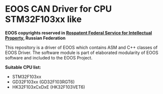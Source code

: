 # EOOS CAN Driver for CPU STM32F103xx like

**EOOS copyrights reserved in [Rospatent Federal Service for Intellectual Property](https://www1.fips.ru/registers-doc-view/fips_servlet?DB=EVM&DocNumber=2017664105&TypeFile=html), Russian Federation**

This repository is a driver of EOOS which contains ASM and C++ classes of EOOS Driver. 
The software module is part of elaborated modularity of EOOS software and included to the EOOS Project.

**Suitable CPU list:**

- STM32F103xx
- GD32F103xx (GD32F103RGT6)
- HK32F103xCxDxE (HK32F103VET6)
